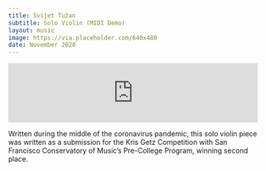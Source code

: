 ```yaml
---
title: Svijet Tužan
subtitle: Solo Violin (MIDI Demo)
layout: music
image: https://via.placeholder.com/640x480
date: November 2020
---
```


<iframe style="border: 0; width: 100%; height: 120px;" src="https://bandcamp.com/EmbeddedPlayer/track=1540968464/size=large/bgcol=ffffff/linkcol=0687f5/tracklist=false/artwork=none/transparent=true/" seamless><a href="https://murphelyria.bandcamp.com/track/svijet-tu-an-midi-demo">Svijet Tužan (MIDI Demo) by Murph Elyria</a></iframe>

Written during the middle of the coronavirus pandemic, this solo violin piece was written as a submission for the Kris Getz Competition with San Francisco Conservatory of Music’s Pre-College Program, winning second place. 
